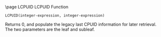 \page LCPUID LCPUID Function
```basic
LCPUID(integer-expression, integer-expression)
```
Returns 0, and populate the legacy last CPUID information for later retrieval. The two parameters are the leaf and subleaf.


